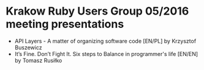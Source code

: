 # Krakow Ruby Users Group 05/2016 meeting presentations

* API Layers - A matter of organizing software code [EN/PL] by Krzysztof Buszewicz
*  It’s Fine. Don’t Fight It. Six steps to Balance in programmer's life [EN/EN] by Tomasz Rusiłko
